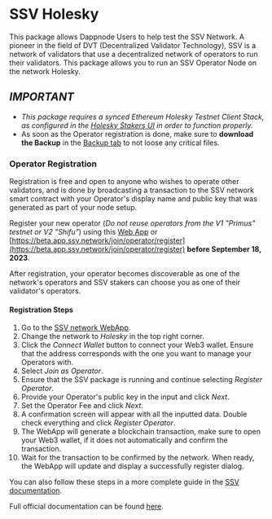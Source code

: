 # SSV Holesky

This package allows Dappnode Users to help test the SSV Network. A pioneer in the field of DVT (Decentralized Validator Technology), SSV is a network of validators that use a decentralized network of operators to run their validators. This package allows you to run an SSV Operator Node on the network Holesky.

## _**IMPORTANT**_

- _This package requires a synced Ethereum Holesky Testnet Client Stack, as configured in the [Holesky Stakers UI](http://my.dappnode/stakers/holesky) in order to function properly._
- As soon as the Operator registration is done, make sure to **download the Backup** in the [Backup tab](http://my.dappnode/packages/my/ssv-holesky.dnp.dappnode.eth/backup) to not loose any critical files.

### Operator Registration

Registration is free and open to anyone who wishes to operate other validators, and is done by broadcasting a transaction to the SSV network smart contract with your Operator's display name and public key that was generated as part of your node setup.

Register your new operator (_Do not reuse operators from the V1 "Primus" testnet or V2 "Shifu"_) using this [Web App](https://app.ssv.network/join/operator/register) or [https://beta.app.ssv.network/join/operator/register](https://beta.app.ssv.network/join/operator/register) **before September 18, 2023**.

After registration, your operator becomes discoverable as one of the network's operators and SSV stakers can choose you as one of their validator's operators.

#### Registration Steps

1. Go to the [SSV network WebApp](https://app.ssv.network/join).
2. Change the network to _Holesky_ in the top right corner.
3. Click the _Connect Wallet_ button to connect your Web3 wallet. Ensure that the address corresponds with the one you want to manage your Operators with.
4. Select _Join as Operator_.
5. Ensure that the SSV package is running and continue selecting _Register Operator_.
6. Provide your Operator's public key in the input and click _Next_.
7. Set the Operator Fee and click _Next_.
8. A confirmation screen will appear with all the inputted data. Double check everything and click _Register Operator_.
9. The WebApp will generate a blockchain transaction, make sure to open your Web3 wallet, if it does not automatically and confirm the transaction.
10. Wait for the transaction to be confirmed by the network. When ready, the WebApp will update and display a successfully register dialog.

You can also follow these steps in a more complete guide in the [SSV documentation](https://docs.ssv.network/operator-user-guides/operator-management/registration).

Full official documentation can be found [here](https://docs.ssv.network/learn/introduction).
